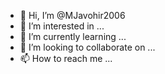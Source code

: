 - 👋 Hi, I’m @MJavohir2006
- 👀 I’m interested in ...
- 🌱 I’m currently learning ...
- 💞️ I’m looking to collaborate on ...
- 📫 How to reach me ...

<!---
MJavohir2006/MJavohir2006 is a ✨ special ✨ repository because its `README.md` (this file) appears on your GitHub profile.
You can click the Preview link to take a look at your changes.
--->
